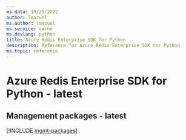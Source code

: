 ```yaml
---
ms.data: 10/20/2022
author: lmazuel
ms.author: lmazuel
ms.service: cache
ms.devlang: python
title: Azure Redis Enterprise SDK for Python
description: Reference for Azure Redis Enterprise SDK for Python
ms.topic: reference
---
```

# Azure Redis Enterprise SDK for Python - latest

## Management packages - latest
[!INCLUDE [mgmt-packages](redis-enterprise-mgmt-index.md)]